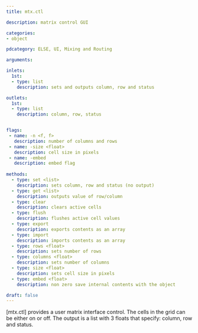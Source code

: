 ```yaml
---
title: mtx.ctl

description: matrix control GUI

categories:
- object

pdcategory: ELSE, UI, Mixing and Routing

arguments:

inlets:
  1st:
  - type: list
    description: sets and outputs column, row and status

outlets:
  1st:
  - type: list
    description: column, row, status


flags:
 - name: -n <f, f>
   description: number of columns and rows
 - name: -size <float>
   description: cell size in pixels
 - name: -embed
   description: embed flag
   
methods: 
  - type: set <list>
    description: sets column, row and status (no output)
  - type: get <list>
    description: outputs value of row/column
  - type: clear
    description: clears active cells
  - type: flush
    description: flushes active cell values
  - type: export
    description: exports contents as an array
  - type: import
    description: imports contents as an array
  - type: rows <float>
    description: sets number of rows
  - type: columns <float>
    description: sets number of columns
  - type: size <float>
    description: sets cell size in pixels
  - type: embed <float>
    description: non zero save internal contents with the object

draft: false
---
```


[mtx.ctl] provides a user matrix interface control. The cells in the grid can be either on or off. The output is a list with 3 floats that specify: column, row and status.
